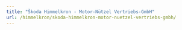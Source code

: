 ```yaml
---
title: "Škoda Himmelkron - Motor-Nützel Vertriebs-GmbH"
url: /himmelkron/skoda-himmelkron-motor-nuetzel-vertriebs-gmbh/
---
```

